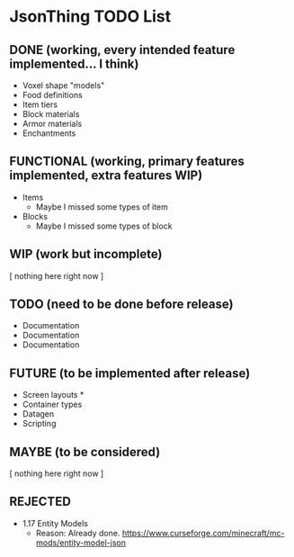 # JsonThing TODO List

## DONE (working, every intended feature implemented... I think)

* Voxel shape "models"
* Food definitions
* Item tiers
* Block materials
* Armor materials
* Enchantments

## FUNCTIONAL (working, primary features implemented, extra features WIP)

* Items
  * Maybe I missed some types of item
* Blocks
  * Maybe I missed some types of block

## WIP (work but incomplete)

[ nothing here right now ]

## TODO (need to be done before release)

* Documentation
* Documentation
* Documentation

## FUTURE (to be implemented after release)

* Screen layouts
  * 
* Container types
* Datagen
* Scripting

## MAYBE (to be considered)

[ nothing here right now ]

## REJECTED

* 1.17 Entity Models
  * Reason: Already done. https://www.curseforge.com/minecraft/mc-mods/entity-model-json
